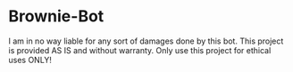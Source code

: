 # Brownie-Bot

I am in no way liable for any sort of damages done by this bot. This project is provided AS IS and without warranty. Only use this project for ethical uses ONLY!
